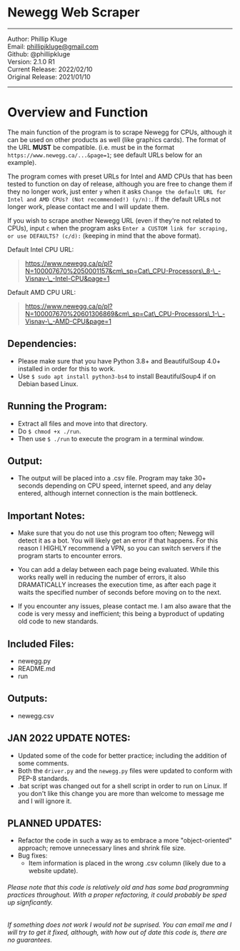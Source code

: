 # Newegg Web Scraper
______________________________
Author: Phillip Kluge \
Email: phillipjkluge@gmail.com \
Github: @phillipkluge \
Version: 2.1.0 R1 \
Current Release: 2022/02/10 \
Original Release: 2021/01/10
______________________________

# Overview and Function
The main function of the program is to scrape Newegg for CPUs, although it can be used on other products as well (like graphics cards).
The format of the URL __MUST__ be compatible. (i.e. must be in the format `https://www.newegg.ca/...&page=1`; see default URLs below for an example).

The program comes with preset URLs for Intel and AMD CPUs that has been tested to function on day of release, although you are free to change them if they no longer work, just enter `y` when it asks `Change the default URL for Intel and AMD CPUs? (Not recommended!) (y/n):`.
If the default URLs not longer work, please contact me and I will update them.

If you wish to scrape another Newegg URL (even if they're not related to CPUs), input `c` when the program asks `Enter a CUSTOM link for scraping, or use DEFAULTS? (c/d):` (keeping in mind that the above format).

Default Intel CPU URL:
> https://www.newegg.ca/p/pl?N=100007670%2050001157&cm\_sp=Cat\_CPU-Processors\_8-\_-Visnav-\_-Intel-CPU&page=1


Default AMD CPU URL:
> https://www.newegg.ca/p/pl?N=100007670%20601306869&cm\_sp=Cat\_CPU-Processors\_1-\_-Visnav-\_-AMD-CPU&page=1

## Dependencies:
	
* Please make sure that you have Python 3.8+ and BeautifulSoup 4.0+ installed in order for this to work.
* Use `$ sudo apt install python3-bs4` to install BeautifulSoup4 if on Debian based Linux.

## Running the Program:

* Extract all files and move into that directory.
* Do `$ chmod +x ./run`.
* Then use `$ ./run` to execute the program in a terminal window.

## Output:
	
* The output will be placed into a .csv file. Program may take 30+ seconds depending on CPU speed, internet speed, and any delay entered, although internet connection is the main bottleneck.

## Important Notes:
	
* Make sure that you do not use this program too often; Newegg will detect it as a bot. You will likely get an error if that happens. For this reason I HIGHLY recommend a VPN, so you can switch servers if the program starts to encounter errors.

* You can add a delay between each page being evaluated. While this works really well in reducing the number of errors, it also DRAMATICALLY increases the execution time, as after each page it waits the specified number of seconds before moving on to the next.

* If you encounter any issues, please contact me. I am also aware that the code is very messy and inefficient; this being a byproduct of updating old code to new standards.

## Included Files:
	
* newegg.py
* README.md
* run
	
## Outputs:
	
* newegg.csv

## JAN 2022 UPDATE NOTES:

* Updated some of the code for better practice; including the addition of some comments.
* Both the `driver.py` and the `newegg.py` files were updated to conform with PEP-8 standards.
* .bat script was changed out for a shell script in order to run on Linux. If you don't like this change you are more than welcome to message me and I will ignore it.

## PLANNED UPDATES:

* Refactor the code in such a way as to embrace a more "object-oriented" approach; remove unnecessary lines and shrink file size.
* Bug fixes:
    * Item information is placed in the wrong .csv column (likely due to a website update).

###### Please note that this code is relatively old and has some bad programming practices throughout. With a proper refactoring, it could probably be sped up signficantly. 

###### If something does not work I would not be suprised. You can email me and I will try to get it fixed, although, with how out of date this code is, there are no guarantees.
